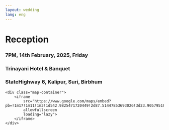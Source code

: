```yaml
---
layout: wedding
lang: eng
---
```


<div class="eng reception">
    <h1 class="head recp"> Reception </h1>
    <h3 class="head recp-time">7PM, 14th February, 2025, Friday</h3>
    <h3 class="head recp-loc">Trinayani Hotel & Banquet</h3>
    <h3 class="head recp-loc">StateHighway 6, Kalipur, Suri, Birbhum</h3>

    <div class="map-container">
        <iframe
            src="https://www.google.com/maps/embed?pb=!1m17!1m11!1m3!1d542.9825471720449!2d87.51447853693026!3d23.90579518000148!2m2!1f0!2f0!3m2!1i1024!2i768!4f13.1!3m3!1m2!1s0x39f75846cfaab1c5%3A0x7e44407e58d00763!2sTRINAYANI%20HOTEL%20%26%20BANQUET!5e1!3m2!1sen!2sin!4v1738954702104!5m2!1sen!2sin"
            allowfullscreen
            loading="lazy">
        </iframe>
    </div>
</div>